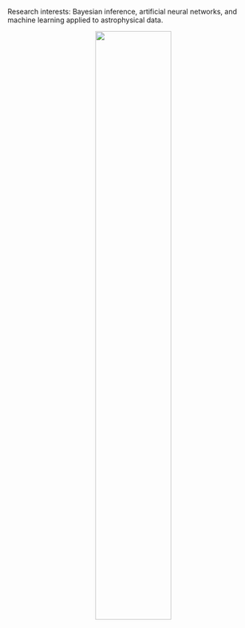 <!-- Computational physicist and writer. -->

Research interests: Bayesian inference, artificial neural networks, and machine learning applied to astrophysical data.

<p align="center">
  <img width="55%" src="https://github-readme-stats.vercel.app/api?username=igomezv&show_icons=true&theme=dark" />
</p>





<!-- <img width="50%" src="https://github-readme-streak-stats.herokuapp.com/?user=igomezv&theme=dark" />  
... [![Isidro's github stats](https://github-readme-stats.vercel.app/api?username=igomezv&hide=issues&show_icons=true&theme=dark)](https://github.com/anuraghazra/github-readme-stats)
![](https://github-profile-summary-cards.vercel.app/api/cards/profile-details?username=igomezv&theme=default)

[![Top Langs](https://github-readme-stats.vercel.app/api/top-langs/?username=igomezv&layout=compact&hide=Ada,Makefile&langs_count=20)](https://github.com/anuraghazra/github-readme-stats)
-->
